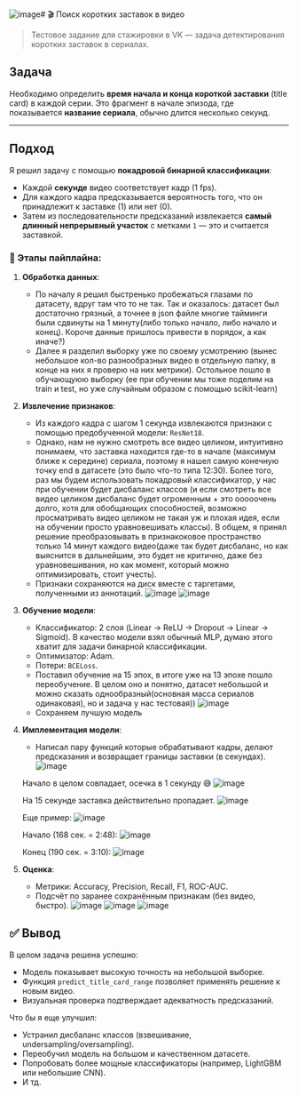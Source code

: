 ![image](https://github.com/user-attachments/assets/cde71e1e-e90e-47f8-9994-a5d56e7ada11)# 🎬 Поиск коротких заставок в видео

> Тестовое задание для стажировки в VK — задача детектирования коротких заставок в сериалах.

##  Задача

Необходимо определить **время начала и конца короткой заставки** (title card) в каждой серии. Это фрагмент в начале эпизода, где показывается **название сериала**, обычно длится несколько секунд.

---

##  Подход

Я решил задачу с помощью **покадровой бинарной классификации**:
- Каждой **секунде** видео соответствует кадр (1 fps).
- Для каждого кадра предсказывается вероятность того, что он принадлежит к заставке (1) или нет (0).
- Затем из последовательности предсказаний извлекается **самый длинный непрерывный участок** с метками `1` — это и считается заставкой.

### 🔧 Этапы пайплайна:
1. **Обработка данных**:
   - По началу я решил быстренько пробежаться глазами по датасету, вдруг там что то не так. Так и оказалось: датасет был достаточно грязный, а точнее в json файле многие тайминги были сдвинуты на 1 минуту(либо только начало, либо начало и конец). Короче данные пришлось привести в порядок, а как иначе?)
   - Далее я разделил выборку уже по своему усмотрению (вынес небольшое кол-во разнообразных видео в отдельную папку, в конце на них я проверю на них метрики). Остольное пошло в обучающуюю выборку (ее при обучении мы тоже поделим на train и test, но уже случайным образом с помощью scikit-learn)

2. **Извлечение признаков**:
   - Из каждого кадра с шагом 1 секунда извлекаются признаки с помощью предобученной модели: `ResNet18`.
   - Однако, нам не нужно смотреть все видео целиком, интуитивно понимаем, что заставка находится где-то в начале (максимум ближе к середине) сериала, поэтому я нашел самую конечную точку end в датасете (это было что-то типа 12:30). Более того, раз мы будем использовать покадровый классификатор, у нас при обучении будет дисбаланс классов (и если смотреть все видео целиком дисбаланс будет огроменным + это ооооочень долго, хотя для обобщающих способностей, возможно просматривать видео целиком не такая уж и плохая идея, если на обучении просто уравновешивать классы). В общем, я принял решение преобразовывать в признакоковое пространство только 14 минут каждого видео(даже так будет дисбаланс, но как выяснится в дальнейшим, это будет не критично, даже без уравновешивания, но как момент, который можно оптимизировать, стоит учесть).
   - Признаки сохраняются на диск вместе с таргетами, полученными из аннотаций.
     ![image](https://github.com/user-attachments/assets/d5509f5b-0635-4acb-bb89-014566f765f0)
     ![image](https://github.com/user-attachments/assets/53bb3ff0-799b-402c-87f8-c2b26d32bcad)

3. **Обучение модели**:
   - Классификатор: 2 слоя (Linear → ReLU → Dropout → Linear → Sigmoid).
     В качество модели взял обычный MLP, думаю этого хватит для задачи бинарной классификации.
   - Оптимизатор: Adam.
   - Потери: `BCELoss`.
   - Поставил обучение на 15 эпох, в итоге уже на 13 эпохе пошло переобучение. В целом оно и понятно, датасет небольшой и можно сказать однообразный(основная масса сериалов одинаковая), но и задача у нас тестовая))
   ![image](https://github.com/user-attachments/assets/ff732e44-4665-466e-a6e0-62a53427c2a7)
   - Сохраняем лучшую модель

4. **Имплементация модели**:
   - Написал пару функций которые обрабатывают кадры, делают предсказания и возвращает границы заставки (в секундах).
   ![image](https://github.com/user-attachments/assets/55f569f6-3203-4cf6-9d9f-ae9beadff555)

   Начало в целом совпадает, осечка в 1 секунду 😅
   ![image](https://github.com/user-attachments/assets/e0084833-99d0-4b4e-8258-a200f7dc6144)

   На 15 секунде заставка действительно пропадает.
   ![image](https://github.com/user-attachments/assets/d0062ca0-1f58-475e-9c64-78311da967ab)

   Еще пример:
   ![image](https://github.com/user-attachments/assets/7cf8dcca-c24d-46b1-bbbe-77f9da152908)
   
   Начало (168 сек. = 2:48):
   ![image](https://github.com/user-attachments/assets/27324c45-cad3-4d3c-973f-ae83b0160e88)
   
   Конец (190 сек. = 3:10):
   ![image](https://github.com/user-attachments/assets/d697e7af-f0ff-4cb5-a8cd-3a84f136ecae)

5. **Оценка**:
   - Метрики: Accuracy, Precision, Recall, F1, ROC-AUC.
   - Подсчёт по заранее сохранённым признакам (без видео, быстро).
   ![image](https://github.com/user-attachments/assets/fca9a79a-e9a7-4086-bb70-c7eac4751799)
   ![image](https://github.com/user-attachments/assets/03275201-b0bf-49b8-8e7e-770533517ce5)
   ![image](https://github.com/user-attachments/assets/9abc7005-50f8-4c6a-a22d-09c86ffae6f9)

## ✅ Вывод
В целом задача решена успешно:

- Модель показывает высокую точность на небольшой выборке.
- Функция `predict_title_card_range` позволяет применять решение к новым видео.
- Визуальная проверка подтверждает адекватность предсказаний.

 Что бы я еще улучшил:
- Устранил дисбаланс классов (взвешивание, undersampling/oversampling).
- Переобучил модель на большом и качественном датасете.
- Попробовать более мощные классификаторы (например, LightGBM или небольшие CNN).
- И тд.





